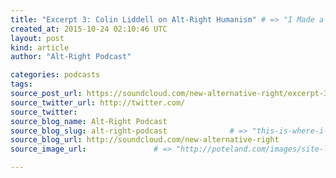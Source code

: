 ```yaml
---
title: "Excerpt 3: Colin Liddell on Alt-Right Humanism" # => "I Made a Pretty Gem - Planet.rb"
created_at: 2015-10-24 02:10:46 UTC
layout: post
kind: article
author: "Alt-Right Podcast"

categories: podcasts
tags: 
source_post_url: https://soundcloud.com/new-alternative-right/excerpt-3-colin-liddell-on-alt-right-humanism    # => "http://poteland.com/blog/i-made-a-pretty-gem-planet-dot-rb/"
source_twitter_url: http://twitter.com/
source_twitter: 
source_blog_name: Alt-Right Podcast
source_blog_slug: alt-right-podcast              # => "this-is-where-i-tell-you-stuff"
source_blog_url: http://soundcloud.com/new-alternative-right               # => "http://poteland.com/articles"
source_image_url:               # => "http://poteland.com/images/site-logo.png"

---
```



<!--
   Colin on the passivity of modern man, our loss of a historical subject, and the dehumanization implicit in this. Taken from an interview Andy and Colin did with Henrik Palmgren of Red Ice Radio first podcast on 22nd December, 2014.

Listen to the full show here: http://www.redicecreations.com/radio/2014/12/RIR-141222.php           # => "I’ve been hurting to write this ever since we had the idea of creating a Planet for Cubox..." (Continued)
   alt-right-podcast              # => "this-is-where-i-tell-you-stuff"
   http://soundcloud.com/new-alternative-right               # => "http://poteland.com/articles"
                 # => "http://poteland.com/images/site-logo.png"
Colin on the passivity of modern man, our loss of a historical subject, and the dehumanization implicit in this. Taken from an interview Andy and Colin did with Henrik Palmgren of Red Ice Radio first podcast on 22nd December, 2014.

Listen to the full show here: http://www.redicecreations.com/radio/2014/12/RIR-141222.php<div class="">
    <i>Source: <a href="http://soundcloud.com/new-alternative-right">Alt-Right Podcast</a></i>
</div>
